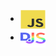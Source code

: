 - <img align="center" alt="CSS" height="30" width="40" src="https://raw.githubusercontent.com/devicons/devicon/master/icons/javascript/javascript-original.svg">
- <img align="center" alt="CSS" height="30" width="40" src="https://raw.githubusercontent.com/devicons/devicon/master/icons/discordjs/discordjs-original.svg">
